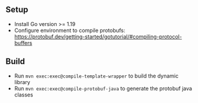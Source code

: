 ## Setup
* Install Go version >= 1.19
* Configure environment to compile protobufs: https://protobuf.dev/getting-started/gotutorial/#compiling-protocol-buffers

## Build
* Run `mvn exec:exec@compile-template-wrapper` to build the dynamic library
* Run `mvn exec:exec@compile-protobuf-java` to generate the protobuf java classes
